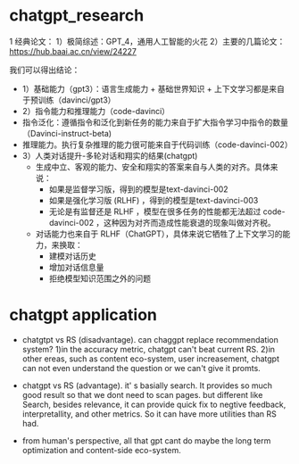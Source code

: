 # chatgpt_research


1 经典论文：
1）极简综述：GPT_4，通用人工智能的火花
2）主要的几篇论文：https://hub.baai.ac.cn/view/24227

我们可以得出结论：

* 1）基础能力（gpt3）：语言生成能力 + 基础世界知识 + 上下文学习都是来自于预训练（davinci/gpt3）
* 2）指令能力和推理能力（code-davinci）
* 指令泛化：遵循指令和泛化到新任务的能力来自于扩大指令学习中指令的数量（Davinci-instruct-beta)
* 推理能力。执行复杂推理的能力很可能来自于代码训练（code-davinci-002）
* 3）人类对话提升-多轮对话和翔实的结果(chatgpt)
    * 生成中立、客观的能力、安全和翔实的答案来自与人类的对齐。具体来说：
        * 如果是监督学习版，得到的模型是text-davinci-002
        * 如果是强化学习版 (RLHF) ，得到的模型是text-davinci-003
        * 无论是有监督还是 RLHF ，模型在很多任务的性能都无法超过 code-davinci-002 ，这种因为对齐而造成性能衰退的现象叫做对齐税。
    * 对话能力也来自于 RLHF（ChatGPT），具体来说它牺牲了上下文学习的能力，来换取：
        * 建模对话历史
        * 增加对话信息量
        * 拒绝模型知识范围之外的问题

# chatgpt application

* chatgtpt vs RS (disadvantage). can chaggpt replace recommendation system? 1)in the accuracy metric, chatgpt can't beat current RS. 2)in other ereas, such as content eco-system, user increasement, chatgpt can not even understand the question or we can't give it promts. 

* chatgpt vs RS (advantage). it' s basially search. It provides so much good result so that we dont need to scan pages. but different like Search, besides relevance, it can provide quick fix to negtive feedback, interpretallity, and other  metrics. So it can have more utilities than RS had.

* from human's perspective, all that gpt cant do maybe the long term optimization and content-side eco-system.

